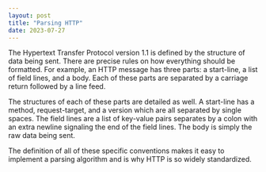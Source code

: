 ```yaml
---
layout: post
title: "Parsing HTTP"
date: 2023-07-27
---
```


The Hypertext Transfer Protocol version 1.1 is defined by the structure of data being sent. There are precise
rules on how everything should be formatted. For example, an HTTP message has three parts: a start-line, a list of
field lines, and a body. Each of these parts are separated by a carriage return followed by a line feed.

The structures of each of these parts are detailed as well. A start-line has a method, request-target, and a version
which are all separated by single spaces. The field lines are a list of key-value pairs separates by a colon with an extra
newline signaling the end of the field lines. The body is simply the raw data being sent.

The definition of all of these
specific conventions makes it easy to implement a parsing algorithm and is why HTTP is so widely standardized.